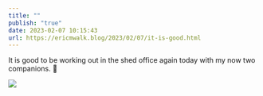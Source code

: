 ```yaml
---
title: ""
publish: "true"
date: 2023-02-07 10:15:43
url: https://ericmwalk.blog/2023/02/07/it-is-good.html
---
```


It is good to be working out in the shed office again today with my now two companions. 🐶

![](https://ericmwalk.blog/uploads/2023/37e434e7a0.jpg)